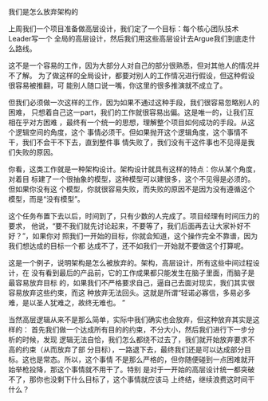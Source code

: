         
我们是怎么放弃架构的

上周我们一个项目准备做高层设计，我们定了一个目标：每个核心团队技术Leader写一个
全局的高层设计，然后我们用这些高层设计去Argue我们到底走什么路线。

这不是一个容易的工作，因为大部分人对自己的部分很熟悉，但对其他人的情况并不了解。
为了做这样的全局设计，都要对别人的工作情况进行假设，但这种假设很容易被推翻，可
能别人随口说一嘴，你这里的很多推演就不成立了。

但我们必须做一次这样的工作，因为如果不通过这种手段，我们很容易忽略别人的困难，
只想着自己这一part，我们的工作就很容易出偏。这是唯一的，让我们互相在乎对方困难
，最终有一个统一的思想，理解整个项目如何成功的手段。从这个逻辑空间的角度，这个
事情必须干。但如果抛开这个逻辑角度，这个事情不干，我们不会干不下去，直到整件事
情失败了，我们没有干这件事也不见得是我们失败的原因。

你看，这类工作就是一种架构设计。架构设计就具有这样的特点：你从某个角度，对着目
标建了一个很抽象的模型，这种模型可以建很多，这个不见得是必须的。但如果你没有这
个模型，你就很容易失败，而失败的原因不是因为没有遵循这个模型，而是“没有模型”。

这个任务布置下去以后，时间到了，只有少数的人完成了。项目经理有时间压力的要求，
他说，“要不我们就先讨论起来，不要等了，我们后面再去让大家补好不好？”，如果你对
照我们一开始的目标，你就会知道，这个操作完全不靠谱，因为我们想达成的目标一个都
达成不了，还不如我们一开始就不要做这个打算呢。

这是一个例子，说明架构是怎么被放弃的。架构，高层设计，所有这些中间过程设计，在
没有看到最后的产品前，它的工作成果都只能发生在脑子里面，而脑子是最容易放弃目标
的，如果我们不严格要求自己，逼自己去面对现实，我们其实很容易放弃这些约束，而这
种放弃无法回头。这就是所谓“轻诺必寡信，多易必多难，是以圣人犹难之，故终无难也。
”

当然高层逻辑从来不是那么简单，实际中我们确实也会放弃，但这种放弃其实是这样的：
首先我们做一个达成所有目的的约束，不分大小，然后我们进行下一步分析的时候，发现
逻辑无法自恰，我们怎么都绕不过去了，我们就开始放弃要求不高的约束（从而放弃了部
分目标），一路退下去，最终我们还是可以达成部分目标。这也是常态。所以，这个事情
不是那么严格的，但你随便碰到一点困难就开始举枪投降，那这个事情就不用干了。特别
是对于一开始的高层设计统一都突破不了，那你也没剩下什么目标了，这个事情就应该马
上终结，继续浪费这时间干什么？
